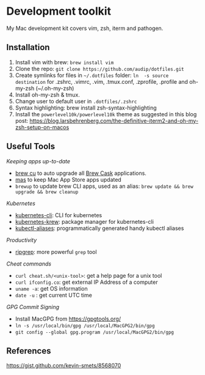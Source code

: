 # Development toolkit

My Mac development kit covers vim, zsh, iterm and pathogen.

## Installation

1. Install vim with brew: `brew install vim`
2. Clone the repo: `git clone https://github.com/audip/dotfiles.git`
3. Create symlinks for files in `~/.dotfiles` folder: `ln  -s source destination` for .zshrc, .vimrc, .vim, .tmux.conf, .zprofile, .profile and oh-my-zsh (~/.oh-my-zsh) 
4. Install oh-my-zsh & tmux.
5. Change user to default user in `.dotfiles/.zshrc`
6. Syntax highlighting: brew install zsh-syntax-highlighting
7. Install the `powerlevel10k/powerlevel10k` theme as suggested in this blog post: https://blog.larsbehrenberg.com/the-definitive-iterm2-and-oh-my-zsh-setup-on-macos

## Useful Tools

*Keeping apps up-to-date*
- [brew cu](https://github.com/buo/homebrew-cask-upgrade) to auto upgrade all [Brew Cask](https://github.com/Homebrew/homebrew-cask) applications.
- [mas](https://github.com/mas-cli/mas) to keep Mac App Store apps updated
- `brewup` to update brew CLI apps, used as an alias: `brew update && brew upgrade && brew cleanup` 

*Kubernetes*
- [kubernetes-cli](https://kubernetes.io/docs/tasks/tools/install-kubectl): CLI for kubernetes
- [kubernetes-krew](https://github.com/kubernetes-sigs/krew): package manager for kubernetes-cli
- [kubectl-aliases](https://github.com/ahmetb/kubectl-aliases): programmatically generated handy kubectl aliases

*Productivity*
- [ripgrep](https://github.com/BurntSushi/ripgrep): more powerful `grep` tool

*Cheat commands*
- `curl cheat.sh/<unix-tool>`: get a help page for a unix tool
- `curl ifconfig.co`: get external IP Address of a computer
- `uname -a`: get OS information
- `date -u` : get current UTC time

*GPG Commit Signing*
- Install MacGPG from https://gpgtools.org/
- `ln -s /usr/local/bin/gpg /usr/local/MacGPG2/bin/gpg`
- `git config --global gpg.program /usr/local/MacGPG2/bin/gpg`

## References
https://gist.github.com/kevin-smets/8568070
